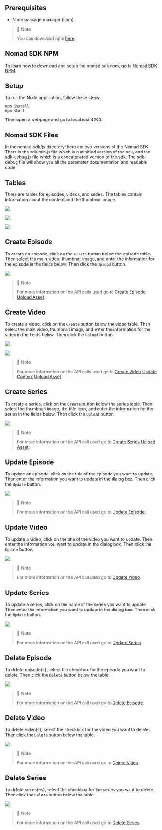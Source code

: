 ## Prerequisites

- Node package manager (npm).

> 📘 Note
> 
> You can download npm [here](https://nodejs.org/en/download).

## Nomad SDK NPM

To learn how to download and setup the nomad sdk npm, go to [Nomad SDK NPM](https://github.com/Nomad-Media/nomad-sdk/tree/main/nomad-sdk-npm).

## Setup

To run the Node application, follow these steps:
```
npm install
npm start
```

Then open a webpage and go to localhost:4200.

## Nomad SDK Files

In the nomad-sdk/js directory there are two versions of the Nomad SDK. There is the sdk.min.js file which is a minified version of the sdk, and the sdk-debug.js file which is a concatenated version of the sdk. The sdk-debug file will show you all the parameter documentation and readable code.

## Tables

There are tables for episodes, videos, and series. The tables contain information about the content and the thumbnail image.

![](images/episode-table.png)

![](images/video-table.png)

![](images/series-table.png)

## Create Episode

To create an episode, click on the `Create` button below the episode table. Then select the main video, thumbnail image, and enter the information for the episode in the fields below. Then click the `Upload` button.

![](images/create-episode.png)

> 📘 Note
>
> For more information on the API calls used go to [Create Episode](https://developer.nomad-cms.com/docs/create-content) [Upload Asset](https://developer.nomad-cms.com/docs/upload-asset-sdk).

## Create Video

To create a video, click on the `Create` button below the video table. Then select the main video, thumbnail image, and enter the information for the video in the fields below. Then click the `Upload` button.

![](images/create-video.png)

![](images/create-video-1.png)

> 📘 Note
>
> For more information on the API calls used go to [Create Video](https://developer.nomad-cms.com/docs/create-content) [Update Content](https://developer.nomad-cms.com/docs/update-content) [Upload Asset](https://developer.nomad-cms.com/docs/upload-asset-sdk).

## Create Series

To create a series, click on the `Create` button below the series table. Then select the thumbnail image, the title icon, and enter the information for the series in the fields below. Then click the `Upload` button. 

![](images/create-series.png)

> 📘 Note
>
> For more information on the API call used go to [Create Series](https://developer.nomad-cms.com/docs/create-content) [Upload Asset](https://developer.nomad-cms.com/docs/upload-asset-sdk).

## Update Episode

To update an episode, click on the title of the episode you want to update. Then enter the information you want to update in the dialog box. Then click the `Update` button.

![](images/update-episode.png)

> 📘 Note
>
> For more information on the API call used go to [Update Episode](https://developer.nomad-cms.com/docs/update-content).

## Update Video

To update a video, click on the title of the video you want to update. Then enter the information you want to update in the dialog box. Then click the `Update` button.

![](images/update-video.png)

> 📘 Note
>
> For more information on the API call used go to [Update Video](https://developer.nomad-cms.com/docs/update-content).

## Update Series

To update a series, click on the name of the series you want to update. Then enter the information you want to update in the dialog box. Then click the `Update` button.

![](images/update-series.png)

> 📘 Note
>
> For more information on the API call used go to [Update Series](https://developer.nomad-cms.com/docs/update-content).

## Delete Episode

To delete episode(s), select the checkbox for the episode you want to delete. Then click the `Delete` button below the table.

![](images/delete-episode.png)

> 📘 Note
>
> For more information on the API call used go to [Delete Episode](https://developer.nomad-cms.com/docs/delete-content).

## Delete Video

To delete video(s), select the checkbox for the video you want to delete. Then click the `Delete` button below the table.

![](images/delete-video.png)

> 📘 Note
>
> For more information on the API call used go to [Delete Video](https://developer.nomad-cms.com/docs/delete-content).

## Delete Series

To delete series(es), select the checkbox for the series you want to delete. Then click the `Delete` button below the table.

![](images/delete-series.png)

> 📘 Note
>
> For more information on the API call used go to [Delete Series](https://developer.nomad-cms.com/docs/delete-content).